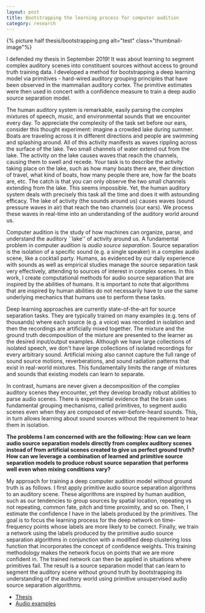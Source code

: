 ```yaml
---
layout: post
title: Bootstrapping the learning process for computer audition
category: research
---
```


{% picture half thesis/bootstrapping.png alt="test" class="thumbnail-image"%}

I defended my thesis in September 2019! It was about learning to segment complex auditory scenes into constituent sources without access to ground truth training data. I developed a method for bootstrapping a deep learning model via primitives - hard-wired auditory grouping principles that have been observed in the mammalian auditory cortex. The primitive estimates were then used in concert with a confidence measure to train a deep audio source separation model.

<!--more-->

The human auditory system is remarkable, easily parsing the complex mixtures of speech, music, and environmental sounds that we encounter every day. To appreciate the complexity of the task set before our ears, consider this thought experiment: imagine a crowded lake during summer. Boats are traveling across it in different directions and people are swimming and splashing around. All of this activity manifests as waves rippling across the surface of the lake. Two small channels of water extend out from the lake. The activity on the lake causes waves that reach the channels, causing them to swell and recede. Your task is to describe the activity taking place on the lake, such as how many boats there are, their direction of travel, what kind of boats, how many people there are, how far the boats are, etc. The catch is that you can only observe the two small channels extending from the lake. This seems impossible. Yet, the human auditory system deals with precisely this task all the time and does it with astounding efficacy. The lake of activity (the sounds around us) causes waves (sound pressure waves in air) that reach the two channels (our ears). We process these waves in real-time into an understanding of the auditory world around us.

Computer audition is the study of how machines can organize, parse, and understand the auditory ``lake'' of activity around us. A fundamental problem in computer audition is *audio source separation*. Source separation is the isolation of a specific sound (e.g. a single speaker) in a complex audio scene, like a cocktail party. Humans, as evidenced by our daily experience with sounds as well as empirical studies manage the source separation task very effectively, attending to sources of interest in complex scenes. In this work, I create computational methods for audio source separation that are inspired by the abilities of humans. It is important to note that algorithms that are inspired by human abilities do not necessarily have to use the same underlying mechanics that humans use to perform these tasks.

Deep learning approaches are currently state-of-the-art for source separation tasks. They are typically trained on many examples (e.g. tens of thousands) where each source (e.g. a voice) was recorded in isolation and then the recordings are artificially mixed together. The mixture and the ground truth decomposition of the mixture are presented to the learner as the desired input/output examples. Although we have large collections of isolated speech, we don't have large collections of isolated recordings for every arbitrary sound. Artificial mixing also cannot capture the full range of sound source motions, reverberations, and sound radiation patterns that exist in real-world mixtures. This fundamentally limits the range of mixtures and sounds that existing models can learn to separate. 

In contrast, humans are never given a decomposition of the complex auditory scenes they encounter, yet they develop broadly robust abilities to parse audio scenes. There is experimental evidence that the brain uses fundamental grouping mechanisms, called primitives, to segment audio scenes even when they are composed of never-before-heard sounds. This, in turn allows learning about sound sources without the requirement to hear them in isolation.

**The problems I am concerned with are the following: How can we learn audio source separation models directly from complex auditory scenes instead of from artificial scenes created to give us perfect ground truth? How can we leverage a combination of learned and primitive source separation models to produce robust source separation that performs well even when mixing conditions vary?**

My approach for training a deep computer audition model without ground truth is as follows. I first apply primitive audio source separation algorithms to an auditory scene. These algorithms are inspired by human audition, such as our tendencies to group sources by spatial location, repeating vs not repeating, common fate, pitch and time proximity, and so on. Then, I estimate the confidence I have in the labels produced by the primitives. The goal is to focus the learning process for the deep network on time-frequency points whose labels are more likely to be correct. Finally, we train a network using the labels produced by the primitive audio source separation algorithms in conjunction with a modified deep clustering loss function that incorporates the concept of confidence weights. This training methodology makes the network focus on points that we are more confident in. The trained network can then be applied in situations where primitives fail. The result is a source separation model that can learn to segment the auditory scene without ground truth by bootstrapping its understanding of the auditory world using primitive unsupervised audio source separation algorithms.

- [Thesis](/public/papers/thesis.pdf)
- [Audio examples](/public/thesis/)


